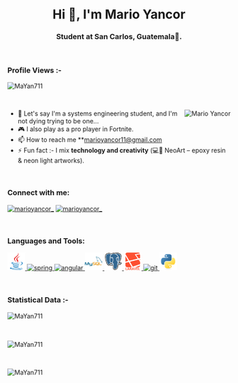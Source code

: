 <h1 align="center">Hi 👋, I'm Mario Yancor</h1>
<h3 align="center">Student at San Carlos, Guatemala🌟.</h3>

<br>

<p align="right"> <h3>Profile Views :-</h3> 
<img src="https://komarev.com/ghpvc/?username=MaYan711&label=Profile%20views&color=0e75b6&style=flat"
    alt="MaYan711" /> 
</p>

<br>

<p><img align="right" src="https://github.com/Adam-pw/Adam-pw/blob/main/animation_500_kxa883sd.gif" alt="Mario Yancor" /></p>

- 📘 Let's say I'm a systems engineering student, and I'm not dying trying to be one...
- 🎮 I also play as a pro player in Fortnite.
- 📫 How to reach me **marioyancor11@gmail.com 
- ⚡ Fun fact :- I mix **technology and creativity** (💻🎨 NeoArt – epoxy resin & neon light artworks).  

<br>

<h3 align="left">Connect with me:</h3>
<p align="left">
  <a href="https://instagram.com/marioyancor_" target="blank"><img align="center"
      src="https://raw.githubusercontent.com/rahuldkjain/github-profile-readme-generator/master/src/images/icons/Social/instagram.svg"
      alt="marioyancor_" height="30" width="40" /></a>
  <a href="https://twitter.com/marioyancor_" target="blank"><img align="center"
      src="https://raw.githubusercontent.com/rahuldkjain/github-profile-readme-generator/master/src/images/icons/Social/twitter.svg"
      alt="marioyancor_" height="30" width="40" /></a>
</p>

<br>

<h3 align="left">Languages and Tools:</h3>
<p align="left"> 
  <a href="https://www.java.com" target="_blank" rel="noreferrer"> 
    <img src="https://raw.githubusercontent.com/devicons/devicon/master/icons/java/java-original.svg" alt="java" width="40" height="40"/> 
  </a>
  <a href="https://spring.io/" target="_blank" rel="noreferrer"> 
    <img src="https://www.vectorlogo.zone/logos/springio/springio-icon.svg" alt="spring" width="40" height="40"/> 
  </a>
  <a href="https://angular.io/" target="_blank" rel="noreferrer"> 
    <img src="https://angular.io/assets/images/logos/angular/angular.svg" alt="angular" width="40" height="40"/> 
  </a>
  <a href="https://www.mysql.com/" target="_blank" rel="noreferrer"> 
    <img src="https://raw.githubusercontent.com/devicons/devicon/master/icons/mysql/mysql-original-wordmark.svg" alt="mysql" width="40" height="40"/> 
  </a>
  <a href="https://www.postgresql.org/" target="_blank" rel="noreferrer"> 
    <img src="https://raw.githubusercontent.com/devicons/devicon/master/icons/postgresql/postgresql-original.svg" alt="postgresql" width="40" height="40"/> 
  </a>
  <a href="https://laravel.com/" target="_blank" rel="noreferrer"> 
    <img src="https://raw.githubusercontent.com/devicons/devicon/master/icons/laravel/laravel-plain-wordmark.svg" alt="laravel" width="40" height="40"/> 
  </a>
  <a href="https://git-scm.com/" target="_blank" rel="noreferrer"> 
    <img src="https://www.vectorlogo.zone/logos/git-scm/git-scm-icon.svg" alt="git" width="40" height="40"/> 
  </a>
  <a href="https://www.python.org/" target="_blank" rel="noreferrer"> 
    <img src="https://raw.githubusercontent.com/devicons/devicon/master/icons/python/python-original.svg" alt="python" width="40" height="40"/> 
  </a>
</p>

<br>

<h3>Statistical Data :-</h3>
<p><img align="center"
    src="https://github-readme-stats.vercel.app/api/top-langs?username=MaYan711&show_icons=true&locale=en&bg_color=0d1117&text_color=ffffff&layout=compact"
    alt="MaYan711" /></p>

<br>

<p><img align="center" src="https://github-readme-stats.vercel.app/api?username=MaYan711&show_icons=true&locale=en&bg_color=0d1117&text_color=ffffff"
    alt="MaYan711" /></p>

<br>

<p><img align="center" src="https://github-readme-streak-stats.herokuapp.com/?user=MaYan711&theme=dark&background=0d1117&date_format=M%20j%5B,%20Y%5D" alt="MaYan711" /></p>

